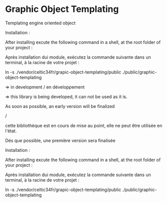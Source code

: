 
# Graphic Object Templating

Templating engine oriented object

   Installation :

   After installing excute the following command in a shell, at the root folder of your project :

   Après installation dui module, exécutez la commande suivante dans un terminal, à la racine de votre projet :

   ln -s ./vendor/celtic34fr/grapic-object-templating/public ./public/graphic-object-templating


=> in development / en développement

=> this library is being developed, it can not be used as it is.
   
   As soon as possible, an early version will be finalized 
   
   /
   
   cette bibliothèque est en cours de mise au point, elle ne peut être utilisée en l'état.
   
   Dés que possible, une première version sera finalisée


   Installation :

   After installing excute the following command in a shell, at the root folder of your project :

   Après installation dui module, exécutez la commande suivante dans un terminal, à la racine de votre projet :

   ln -s ./vendor/celtic34fr/grapic-object-templating/public ./public/graphic-object-templating

